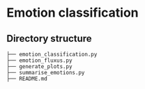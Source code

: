 # Emotion classification


## Directory structure

```
├── emotion_classification.py
├── emotion_fluxus.py
├── generate_plots.py
├── summarise_emotions.py
├── README.md
```